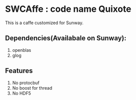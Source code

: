# SWCAffe : code name Quixote
This is a caffe customized for Sunway.

## Dependencies(Availabale on Sunway):
1. openblas
2. glog 

## Features
1. No protocbuf
2. No boost for thread
4. No HDF5
